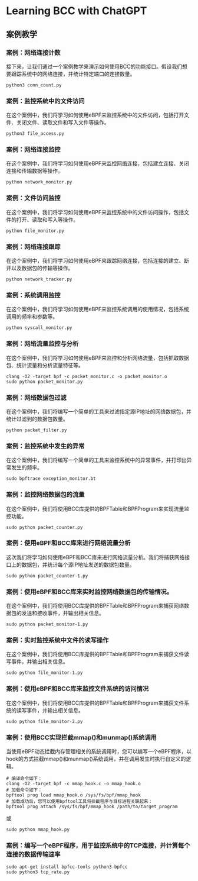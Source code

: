 # Learning BCC with ChatGPT
## 案例教学
### 案例：网络连接计数

接下来，让我们通过一个案例教学来演示如何使用BCC的功能接口。假设我们想要跟踪系统中的网络连接，并统计特定端口的连接数量。
```
python3 conn_count.py
```

### 案例：监控系统中的文件访问

在这个案例中，我们将学习如何使用eBPF来监控系统中的文件访问，包括打开文件、关闭文件、读取文件和写入文件等操作。
```
python3 file_access.py
```

### 案例：网络连接监控

在这个案例中，我们将学习如何使用eBPF来监控网络连接，包括建立连接、关闭连接和传输数据等操作。
```
python network_monitor.py
```

### 案例：文件访问监控

在这个案例中，我们将学习如何使用eBPF来监控系统中的文件访问操作，包括文件的打开、读取和写入等操作。
```
python file_monitor.py
```

### 案例：网络连接跟踪

在这个案例中，我们将学习如何使用eBPF来跟踪网络连接，包括连接的建立、断开以及数据包的传输等操作。
```
python network_tracker.py
```

### 案例：系统调用监控

在这个案例中，我们将学习如何使用eBPF来监控系统调用的使用情况，包括系统调用的频率和参数等。
```
python syscall_monitor.py
```

### 案例：网络流量监控与分析

在这个案例中，我们将学习如何使用eBPF来监控和分析网络流量，包括抓取数据包、统计流量和分析流量特征等。
```
clang -O2 -target bpf -c packet_monitor.c -o packet_monitor.o
sudo python packet_monitor.py
```

### 案例：网络数据包过滤

在这个案例中，我们将编写一个简单的工具来过滤指定源IP地址的网络数据包，并统计过滤到的数据包数量。
```
python packet_filter.py
```

### 案例：监控系统中发生的异常

在这个案例中，我们将编写一个简单的工具来监控系统中的异常事件，并打印出异常发生的频率。
```
sudo bpftrace exception_monitor.bt
```

### 案例：监控网络数据包的流量

在这个案例中，我们将使用BCC库提供的BPFTable和BPFProgram来实现流量监控功能。
```
sudo python packet_counter.py
```

### 案例：使用eBPF和BCC库来进行网络流量分析
这次我们将学习如何使用eBPF和BCC库来进行网络流量分析。我们将捕获网络接口上的数据包，并统计每个源IP地址发送的数据包数量。

```
sudo python packet_counter-1.py
```


### 案例：使用eBPF和BCC库来实时监控网络数据包的传输情况。
在这个案例中，我们将使用BCC库提供的BPFTable和BPFProgram来捕获网络数据包的发送和接收事件，并输出相关信息。

```
sudo python packet_monitor-1.py
```

### 案例：实时监控系统中文件的读写操作
在这个案例中，我们将使用BCC库提供的BPFTable和BPFProgram来捕获文件读写事件，并输出相关信息。

```
sudo python file_monitor-1.py
```

### 案例：使用eBPF和BCC库来监控文件系统的访问情况
在这个案例中，我们将使用BCC库提供的BPFTable和BPFProgram来捕获文件系统的读写事件，并输出相关信息。

```
sudo python file_monitor-2.py
```

### 案例：使用BCC实现拦截mmap()和munmap()系统调用
当使用eBPF动态拦截内存管理相关的系统调用时，您可以编写一个eBPF程序，以hook的方式拦截mmap()和munmap()系统调用，并在调用发生时执行自定义的逻辑。

```
# 编译命令如下：
clang -O2 -target bpf -c mmap_hook.c -o mmap_hook.o
# 加载命令如下：
bpftool prog load mmap_hook.o /sys/fs/bpf/mmap_hook
# 加载成功后，您可以使用bpftool工具将拦截程序与目标进程关联起来：
bpftool prog attach /sys/fs/bpf/mmap_hook /path/to/target_program
```
或
```
sudo python mmap_hook.py
```

### 案例：编写一个eBPF程序，用于监控系统中的TCP连接，并计算每个连接的数据传输速率

```
sudo apt-get install bpfcc-tools python3-bpfcc
sudo python3 tcp_rate.py
```
